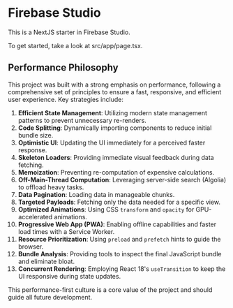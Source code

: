 # Firebase Studio

This is a NextJS starter in Firebase Studio.

To get started, take a look at src/app/page.tsx.

## Performance Philosophy

This project was built with a strong emphasis on performance, following a comprehensive set of principles to ensure a fast, responsive, and efficient user experience. Key strategies include:

1.  **Efficient State Management**: Utilizing modern state management patterns to prevent unnecessary re-renders.
2.  **Code Splitting**: Dynamically importing components to reduce initial bundle size.
3.  **Optimistic UI**: Updating the UI immediately for a perceived faster response.
4.  **Skeleton Loaders**: Providing immediate visual feedback during data fetching.
5.  **Memoization**: Preventing re-computation of expensive calculations.
6.  **Off-Main-Thread Computation**: Leveraging server-side search (Algolia) to offload heavy tasks.
7.  **Data Pagination**: Loading data in manageable chunks.
8.  **Targeted Payloads**: Fetching only the data needed for a specific view.
9.  **Optimized Animations**: Using CSS `transform` and `opacity` for GPU-accelerated animations.
10. **Progressive Web App (PWA)**: Enabling offline capabilities and faster load times with a Service Worker.
11. **Resource Prioritization**: Using `preload` and `prefetch` hints to guide the browser.
12. **Bundle Analysis**: Providing tools to inspect the final JavaScript bundle and eliminate bloat.
13. **Concurrent Rendering**: Employing React 18's `useTransition` to keep the UI responsive during state updates.

This performance-first culture is a core value of the project and should guide all future development.
